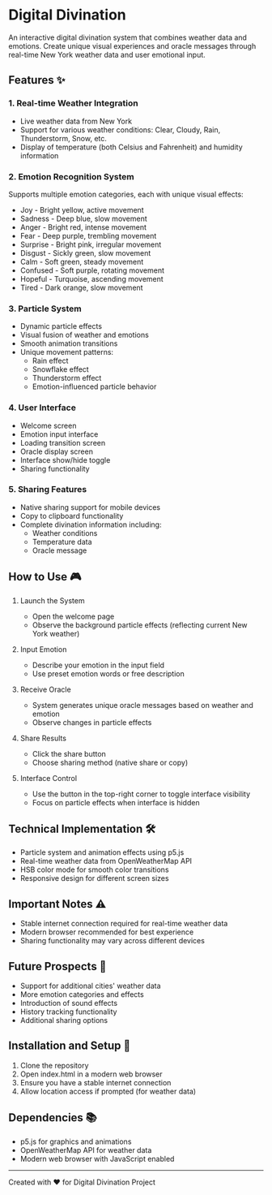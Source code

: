 # Digital Divination

An interactive digital divination system that combines weather data and emotions. Create unique visual experiences and oracle messages through real-time New York weather data and user emotional input.

## Features ✨

### 1. Real-time Weather Integration
- Live weather data from New York
- Support for various weather conditions: Clear, Cloudy, Rain, Thunderstorm, Snow, etc.
- Display of temperature (both Celsius and Fahrenheit) and humidity information

### 2. Emotion Recognition System
Supports multiple emotion categories, each with unique visual effects:
- Joy - Bright yellow, active movement
- Sadness - Deep blue, slow movement
- Anger - Bright red, intense movement
- Fear - Deep purple, trembling movement
- Surprise - Bright pink, irregular movement
- Disgust - Sickly green, slow movement
- Calm - Soft green, steady movement
- Confused - Soft purple, rotating movement
- Hopeful - Turquoise, ascending movement
- Tired - Dark orange, slow movement

### 3. Particle System
- Dynamic particle effects
- Visual fusion of weather and emotions
- Smooth animation transitions
- Unique movement patterns:
  - Rain effect
  - Snowflake effect
  - Thunderstorm effect
  - Emotion-influenced particle behavior

### 4. User Interface
- Welcome screen
- Emotion input interface
- Loading transition screen
- Oracle display screen
- Interface show/hide toggle
- Sharing functionality

### 5. Sharing Features
- Native sharing support for mobile devices
- Copy to clipboard functionality
- Complete divination information including:
  - Weather conditions
  - Temperature data
  - Oracle message

## How to Use 🎮

1. Launch the System
   - Open the welcome page
   - Observe the background particle effects (reflecting current New York weather)

2. Input Emotion
   - Describe your emotion in the input field
   - Use preset emotion words or free description

3. Receive Oracle
   - System generates unique oracle messages based on weather and emotion
   - Observe changes in particle effects

4. Share Results
   - Click the share button
   - Choose sharing method (native share or copy)

5. Interface Control
   - Use the button in the top-right corner to toggle interface visibility
   - Focus on particle effects when interface is hidden

## Technical Implementation 🛠️

- Particle system and animation effects using p5.js
- Real-time weather data from OpenWeatherMap API
- HSB color mode for smooth color transitions
- Responsive design for different screen sizes

## Important Notes ⚠️

- Stable internet connection required for real-time weather data
- Modern browser recommended for best experience
- Sharing functionality may vary across different devices

## Future Prospects 🔮

- Support for additional cities' weather data
- More emotion categories and effects
- Introduction of sound effects
- History tracking functionality
- Additional sharing options

## Installation and Setup 🔧

1. Clone the repository
2. Open index.html in a modern web browser
3. Ensure you have a stable internet connection
4. Allow location access if prompted (for weather data)

## Dependencies 📚

- p5.js for graphics and animations
- OpenWeatherMap API for weather data
- Modern web browser with JavaScript enabled

---

Created with ❤️ for Digital Divination Project